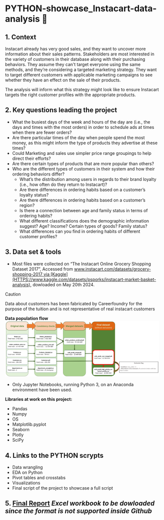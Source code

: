 # PYTHON-showcase_Instacart-data-analysis :carrot:

## 1. Context

Instacart already has very good sales, and they want to uncover more information about their sales patterns. Stakeholders are most interested in the variety of customers in their database along with their purchasing behaviors. They assume they can't target everyone using the same methods, and they’re considering a targeted marketing strategy. They want to target different customers with applicable marketing campaigns to see whether they have an effect on the sale of their products.

 The analysis will inform what this strategy might look like to ensure Instacart targets the right customer profiles with the appropriate products.

## 2. Key questions leading the project

- What the busiest days of the week and hours of the day are (i.e., the days and times with the most orders) in order to schedule ads at times when there are fewer orders?
- Are there particular times of the day when people spend the most money, as this might inform the type of products they advertise at these times?
- Could Marketing and sales use simpler price range groupings to help direct their efforts?
- Are there certain types of products that are more popular than others?
- Who are the different types of customers in their system and how their ordering behaviors differ?
  - What’s the distribution among users in regards to their brand loyalty (i.e., how often do they return to Instacart)?
  - Are there differences in ordering habits based on a customer’s loyalty status?
  - Are there differences in ordering habits based on a customer’s region?
  - Is there a connection between age and family status in terms of ordering habits?
  - What different classifications does the demographic information suggest? Age? Income? Certain types of goods? Family status?
  - What differences can you find in ordering habits of different customer profiles?

## 3. Data set & tools

- Most files were collected on “The Instacart Online Grocery Shopping Dataset 2017”, Accessed from www.instacart.com/datasets/grocery-shopping-2017 via [Kaggle](HTTPS://www.kaggle.com/datasets/psporks/instacart-market-basket-analysis), dowloaded on May 20th 2024.

> [!CAUTION]
> Data about customers has been fabricated by Careerfoundry for the purpose of the tuition and is not representative of real instacart customers

**Data population flow**
![population flow up the final merged file](images/Population_flow.png)

- Only Jupyter Notebooks, running Python 3, on an Anaconda environment have been used.

**Libraries at work on this project:**
 - Pandas
 - Numpy
 - OS
 - Matplotlib.pyplot
 - Seaborn
 - Plotly
 - SciPy

## 4. Links to the PYTHON scrypts

- Data wrangling
- EDA on Python
- Pivot tables and crosstabs 
- Visualizations
- Final script of the project to showcase a full script

## 5. [Final Report](Final_Report/A4_final_report_Matthieu.xlsx) *Excel workbook to be dowloaded since the format is not supported inside Github*
